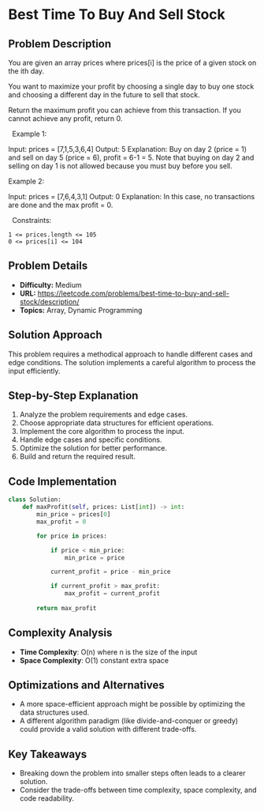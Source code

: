 # Best Time To Buy And Sell Stock

## Problem Description

You are given an array prices where prices[i] is the price of a given stock on the ith day.

You want to maximize your profit by choosing a single day to buy one stock and choosing a different day in the future to sell that stock.

Return the maximum profit you can achieve from this transaction. If you cannot achieve any profit, return 0.

 
Example 1:


Input: prices = [7,1,5,3,6,4]
Output: 5
Explanation: Buy on day 2 (price = 1) and sell on day 5 (price = 6), profit = 6-1 = 5.
Note that buying on day 2 and selling on day 1 is not allowed because you must buy before you sell.


Example 2:


Input: prices = [7,6,4,3,1]
Output: 0
Explanation: In this case, no transactions are done and the max profit = 0.


 
Constraints:


	1 <= prices.length <= 105
	0 <= prices[i] <= 104

## Problem Details

- **Difficulty:** Medium
- **URL:** https://leetcode.com/problems/best-time-to-buy-and-sell-stock/description/
- **Topics:** Array, Dynamic Programming

## Solution Approach

This problem requires a methodical approach to handle different cases and edge conditions. The solution implements a careful algorithm to process the input efficiently.

## Step-by-Step Explanation

1. Analyze the problem requirements and edge cases.
2. Choose appropriate data structures for efficient operations.
3. Implement the core algorithm to process the input.
4. Handle edge cases and specific conditions.
5. Optimize the solution for better performance.
6. Build and return the required result.

## Code Implementation

```python
class Solution:
    def maxProfit(self, prices: List[int]) -> int:
        min_price = prices[0]
        max_profit = 0

        for price in prices:

            if price < min_price:
                min_price = price

            current_profit = price - min_price

            if current_profit > max_profit:
                max_profit = current_profit
            
        return max_profit
```

## Complexity Analysis

- **Time Complexity**: O(n) where n is the size of the input
- **Space Complexity**: O(1) constant extra space

## Optimizations and Alternatives

- A more space-efficient approach might be possible by optimizing the data structures used.
- A different algorithm paradigm (like divide-and-conquer or greedy) could provide a valid solution with different trade-offs.


## Key Takeaways

- Breaking down the problem into smaller steps often leads to a clearer solution.
- Consider the trade-offs between time complexity, space complexity, and code readability.

